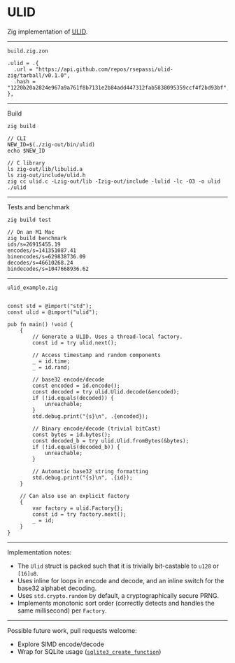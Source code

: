 # ULID

Zig implementation of [ULID](https://github.com/ulid/spec).

---

`build.zig.zon`
```
.ulid = .{
  .url = "https://api.github.com/repos/rsepassi/ulid-zig/tarball/v0.1.0",
  .hash = "1220b20a2824e967a9a761f8b7131e2b84add447312fab5838095359ccf4f2bd93bf",
},
```

---

Build

```
zig build

// CLI
NEW_ID=$(./zig-out/bin/ulid)
echo $NEW_ID

// C library
ls zig-out/lib/libulid.a
ls zig-out/include/ulid.h
zig cc ulid.c -Lzig-out/lib -Izig-out/include -lulid -lc -O3 -o ulid
./ulid
```

---

Tests and benchmark
```
zig build test

// On an M1 Mac
zig build benchmark
ids/s=26915455.19
encodes/s=141351087.41
binencodes/s=629838736.09
decodes/s=46610268.24
bindecodes/s=1047668936.62
```

---

`ulid_example.zig`

```zig

const std = @import("std");
const ulid = @import("ulid");

pub fn main() !void {
    {
        // Generate a ULID. Uses a thread-local factory.
        const id = try ulid.next();

        // Access timestamp and random components
        _ = id.time;
        _ = id.rand;

        // base32 encode/decode
        const encoded = id.encode();
        const decoded = try ulid.Ulid.decode(&encoded);
        if (!id.equals(decoded)) {
            unreachable;
        }
        std.debug.print("{s}\n", .{encoded});

        // Binary encode/decode (trivial bitCast)
        const bytes = id.bytes();
        const decoded_b = try ulid.Ulid.fromBytes(&bytes);
        if (!id.equals(decoded_b)) {
            unreachable;
        }

        // Automatic base32 string formatting
        std.debug.print("{s}\n", .{id});
    }

    // Can also use an explicit factory
    {
        var factory = ulid.Factory{};
        const id = try factory.next();
        _ = id;
    }
}
```

---

Implementation notes:

* The `Ulid` struct is packed such that it is trivially bit-castable to `u128` or `[16]u8`.
* Uses inline for loops in encode and decode, and an inline switch for the
  base32 alphabet decoding.
* Uses `std.crypto.random` by default, a cryptographically secure PRNG.
* Implements monotonic sort order (correctly detects and handles the same
  millisecond) per `Factory`.

---

Possible future work, pull requests welcome:

* Explore SIMD encode/decode
* Wrap for SQLite usage ([`sqlite3_create_function`](https://www.sqlite.org/c3ref/create_function.html))
